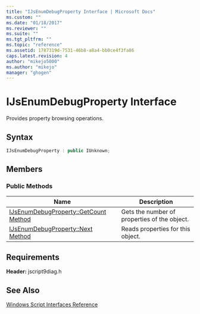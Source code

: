 ```yaml
---
title: "IJsEnumDebugProperty Interface | Microsoft Docs"
ms.custom: ""
ms.date: "01/18/2017"
ms.reviewer: ""
ms.suite: ""
ms.tgt_pltfrm: ""
ms.topic: "reference"
ms.assetid: 1787319d-7531-46b8-a8a4-bb0ce4f3fa86
caps.latest.revision: 4
author: "mikejo5000"
ms.author: "mikejo"
manager: "ghogen"
---
```

# IJsEnumDebugProperty Interface
Provides property browsing operations.  
  
## Syntax  
  
```cpp
IJsEnumDebugProperty : public IUnknown;  
```  
  
## Members  
  
### Public Methods  
  
|Name|Description|  
|----------|-----------------|  
|[IJsEnumDebugProperty::GetCount Method](../../winscript/reference/ijsenumdebugproperty-getcount-method.md)|Gets the number of properties of the object.|  
|[IJsEnumDebugProperty::Next Method](../../winscript/reference/ijsenumdebugproperty-next-method.md)|Reads properties for this object.|  
  
## Requirements  
 **Header:** jscript9diag.h  
  
## See Also  
 [Windows Script Interfaces Reference](../../winscript/reference/windows-script-interfaces-reference.md)